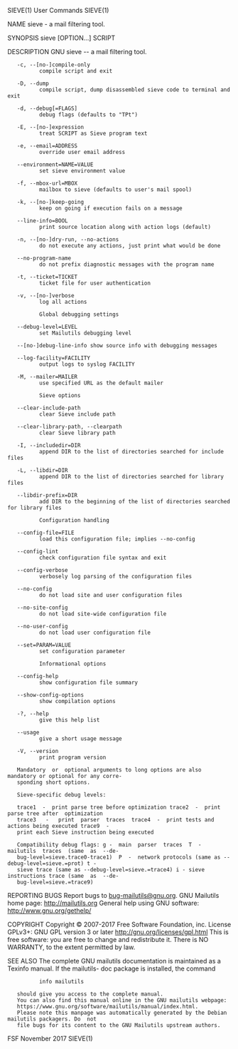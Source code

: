 SIEVE(1)                                     User Commands                                    SIEVE(1)

NAME
       sieve - a mail filtering tool.

SYNOPSIS
       sieve [OPTION...] SCRIPT

DESCRIPTION
       GNU sieve -- a mail filtering tool.

       -c, --[no-]compile-only
              compile script and exit

       -D, --dump
              compile script, dump disassembled sieve code to terminal and exit

       -d, --debug[=FLAGS]
              debug flags (defaults to "TPt")

       -E, --[no-]expression
              treat SCRIPT as Sieve program text

       -e, --email=ADDRESS
              override user email address

       --environment=NAME=VALUE
              set sieve environment value

       -f, --mbox-url=MBOX
              mailbox to sieve (defaults to user's mail spool)

       -k, --[no-]keep-going
              keep on going if execution fails on a message

       --line-info=BOOL
              print source location along with action logs (default)

       -n, --[no-]dry-run, --no-actions
              do not execute any actions, just print what would be done

       --no-program-name
              do not prefix diagnostic messages with the program name

       -t, --ticket=TICKET
              ticket file for user authentication

       -v, --[no-]verbose
              log all actions

              Global debugging settings

       --debug-level=LEVEL
              set Mailutils debugging level

       --[no-]debug-line-info show source info with debugging messages

       --log-facility=FACILITY
              output logs to syslog FACILITY

       -M, --mailer=MAILER
              use specified URL as the default mailer

              Sieve options

       --clear-include-path
              clear Sieve include path

       --clear-library-path, --clearpath
              clear Sieve library path

       -I, --includedir=DIR
              append DIR to the list of directories searched for include files

       -L, --libdir=DIR
              append DIR to the list of directories searched for library files

       --libdir-prefix=DIR
              add DIR to the beginning of the list of directories searched for library files

              Configuration handling

       --config-file=FILE
              load this configuration file; implies --no-config

       --config-lint
              check configuration file syntax and exit

       --config-verbose
              verbosely log parsing of the configuration files

       --no-config
              do not load site and user configuration files

       --no-site-config
              do not load site-wide configuration file

       --no-user-config
              do not load user configuration file

       --set=PARAM=VALUE
              set configuration parameter

              Informational options

       --config-help
              show configuration file summary

       --show-config-options
              show compilation options

       -?, --help
              give this help list

       --usage
              give a short usage message

       -V, --version
              print program version

       Mandatory  or  optional arguments to long options are also mandatory or optional for any corre‐
       sponding short options.

       Sieve-specific debug levels:

       trace1  -  print parse tree before optimization trace2  -  print parse tree after  optimization
       trace3   -   print  parser  traces  trace4  -  print tests and actions being executed trace9  -
       print each Sieve instruction being executed

       Compatibility debug flags: g -  main  parser  traces  T  -  mailutils  traces  (same  as  --de‐
       bug-level=sieve.trace0-trace1)  P  -  network protocols (same as --debug-level=sieve.=prot) t -
       sieve trace (same as --debug-level=sieve.=trace4) i - sieve instructions trace (same  as  --de‐
       bug-level=sieve.=trace9)

REPORTING BUGS
       Report bugs to <bug-mailutils@gnu.org>.
       GNU Mailutils home page: <http://mailutils.org>
       General help using GNU software: <http://www.gnu.org/gethelp/>

COPYRIGHT
       Copyright  ©  2007-2017  Free  Software  Foundation, inc.  License GPLv3+: GNU GPL version 3 or
       later <http://gnu.org/licenses/gpl.html>
       This is free software: you are free to change and redistribute it.  There is  NO  WARRANTY,  to
       the extent permitted by law.

SEE ALSO
       The  complete  GNU mailutils documentation is maintained as a Texinfo manual. If the mailutils-
       doc package is installed, the command

              info mailutils

       should give you access to the complete manual.
       You can also find this manual online in the GNU mailutils webpage:
       https://www.gnu.org/software/mailutils/manual/index.html.
       Please note this manpage was automatically generated by the Debian mailutils packagers. Do  not
       file bugs for its content to the GNU Mailutils upstream authors.

FSF                                          November 2017                                    SIEVE(1)
